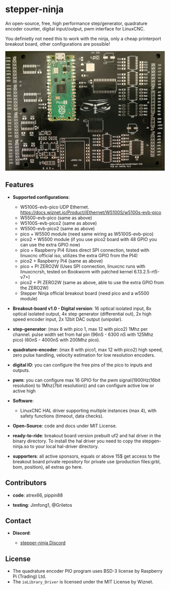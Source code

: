 # stepper-ninja

An open-source, free, high performance step/generator, quadrature encoder counter, digital input/output, pwm interface for LinuxCNC.

You definietly not need this to work with the ninja, only a cheap printerport breakout board, other configurations are possible!

![official breakout board](docs/images/panel.jpg)

## Features

- **Supported configurations**:

  - W5100S-evb-pico UDP Ethernet. <https://docs.wiznet.io/Product/iEthernet/W5100S/w5100s-evb-pico>
  - W5500-evb-pico (same as above)
  - W5100S-evb-pico2 (same as above)
  - W5500-evb-pico2 (same as above)
  - pico + W5500 module (need same wiring as W5100S-evb-pico)
  - pico2 + W5500 module (if you use pico2 board with 48 GPIO you can use the extra GPIO now)
  - pico + Raspberry Pi4 (Uses direct SPI connection, tested with linuxcnc official iso, utilizes the extra GPIO from the PI4)
  - pico2 + Raspberry Pi4 (same as above)
  - pico + PI ZERO2W (Uses SPI connection, linuxcnc runs with linuxcncrsh, tested on Bookworm with patched kernel 6.13.2.5-rt5-v7+)
  - pico2 + PI ZERO2W (same as above, able to use the extra GPIO from the ZERO2W)
  - Stepper Ninja official breakout board (need pico and a w5500 module)

- **Breakout-board v1.0 - Digital version**: 16 optical isolated input, 8x optical isolated output, 4x step generator (differential out), 2x high speed encoder input, 2x 12bit DAC output (unipolar).

- **step-generator**: (max 8 with pico 1, max 12 with pico2) 1Mhz per channel. pulse width set from hal pin (96nS - 6300 nS with 125Mhz pico) (60nS - 4000nS with 200Mhz pico).

- **quadrature-encoder**: (max 8 with pico1, max 12 with pico2) high speed, zero pulse handling, velocity estimation for low resolution encoders.

- **digital IO**: you can configure the free pins of the pico to inputs and outputs.

- **pwm**: you can configure max 16 GPIO for the pwm signal(1900Hz(16bit resolution) to 1Mhz(7bit resolution)) and can configure active low or active high

- **Software**:
  - LinuxCNC HAL driver supporting multiple instances (max 4), with safety functions (timeout, data checks).

- **Open-Source**: code and docs under MIT License.

- **ready-to-ride**: breakout board version prebuilt uf2 and hal driver in the binary directory. To install the hal driver you need to copy the stepgen-ninja.so to your local hal-driver directory.

- **supporters**: all active sponsors, equals or above 15$ get access to the breakout board private repository for private use (production files:grbl, bom, position), all extras go here.

## Contributors

- **code**: atrex66, pippin88

- **testing**: Jimfong1, @Griletos

## Contact

- **Discord**:

  - [stepper-ninja Discord](https://discord.gg/K3CukMJ5)

## License

- The quadrature encoder PIO program uses BSD-3 license by Raspberry Pi (Trading) Ltd.
- The `ioLibrary_Driver` is licensed under the MIT License by Wiznet.